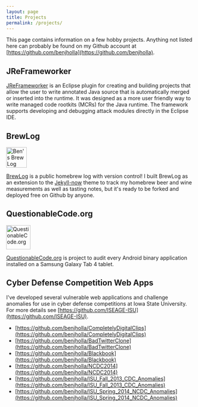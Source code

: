 ```yaml
---
layout: page
title: Projects
permalink: /projects/
---
```


This page contains information on a few hobby projects. Anything not listed here can probably be found on my Github account at [https://github.com/benjholla](https://github.com/benjholla).

## JReFrameworker

<a href="https://ben-holland.com/JReFrameworker/images/JReFrameworker.png" alt="JReFrameworker" width="57" height="65" /></a>

[JReFrameworker](http://ben-holland.com/JReFrameworker/) is an Eclipse plugin for creating and building projects that allow the user to write annotated Java source that is automatically merged or inserted into the runtime. It was designed as a more user friendly way to write managed code rootkits (MCRs) for the Java runtime. The framework supports developing and debugging attack modules directly in the Eclipse IDE.

## BrewLog 
<a href="https://ben-holland.com/BrewLog/"><img src="https://raw.githubusercontent.com/benjholla/BrewLog/master/images/logo.png" alt="Ben's Brew Log" width="55" height="55" /></a>

[BrewLog](https://github.com/benjholla/BrewLog) is a public homebrew log with version control!  I built BrewLog as an extension to the [Jekyll-now](https://github.com/barryclark/jekyll-now) theme to track my homebrew beer and wine measurements as well as tasting notes, but it's ready to be forked and deployed free on Github by anyone.

## QuestionableCode.org
<a href="https://questionablecode.org"><img src="https://raw.githubusercontent.com/questionablecode/questionablecode.github.io/master/images/logo.png" alt="QuestionableCode.org" width="65" height="65" /></a>

[QuestionableCode.org](https://questionablecode.org) is project to audit every Android binary application installed on a Samsung Galaxy Tab 4 tablet.

## Cyber Defense Competition Web Apps
I've developed several vulnerable web applications and challenge anomalies for use in cyber defense competitions at Iowa State University.  For more details see [https://github.com/ISEAGE-ISU](https://github.com/ISEAGE-ISU).

- [https://github.com/benjholla/CompletelyDigitalClips](https://github.com/benjholla/CompletelyDigitalClips)
- [https://github.com/benjholla/BadTwitterClone](https://github.com/benjholla/BadTwitterClone)
- [https://github.com/benjholla/Blackbook](https://github.com/benjholla/Blackbook)
- [https://github.com/benjholla/NCDC2014](https://github.com/benjholla/NCDC2014)
- [https://github.com/benjholla/ISU_Fall_2013_CDC_Anomalies](https://github.com/benjholla/ISU_Fall_2013_CDC_Anomalies)
- [https://github.com/benjholla/ISU_Spring_2014_NCDC_Anomalies](https://github.com/benjholla/ISU_Spring_2014_NCDC_Anomalies)